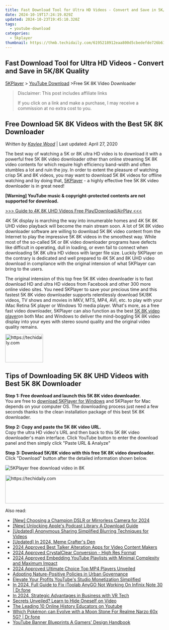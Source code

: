```yaml
---
title: Fast Download Tool for Ultra HD Videos - Convert and Save in 5K/8K Quality
date: 2024-10-19T17:24:19.029Z
updated: 2024-10-23T19:45:10.320Z
tags:
  - youtube-download
categories:
  - 5kplayer
thumbnail: https://thmb.techidaily.com/6195218912eaa800d5cbedefde726b6171a7555efb599d49cbd4be5617c35eea.jpg
---
```


## Fast Download Tool for Ultra HD Videos - Convert and Save in 5K/8K Quality

[5KPlayer](https://tools.techidaily.com/5kplayer/products/) \> [YouTube Download](https://tools.techidaily.com/5kplayer/youtube-download/) \>Free 5K 8K Video Downloader

>  Disclaimer: This post includes affiliate links
>
>  If you click on a link and make a purchase, I may receive a commission at no extra cost to you.
>

## Free Download 5K 8K Videos with the Best 5K 8K Downloader

 _Written by [Kaylee Wood](https://www.quora.com/profile/Amanda-Hu-21)_ | Last updated: April 27, 2020 

The best way of watching a 5K or 8K ultra HD video is to download it with a powerful free 5K 8K video downloader other than online streaming 5K 8K video contents for which require high efficiency band-width and often stumbles a lot and ruin the joy. In order to extent the pleasure of watching crisp 5K and 8K videos, you may want to download 5K 8K videos for offline watching and by doing that, [5KPlayer](https://tools.techidaily.com/5kplayer/products/) \- a highly effective free 5K 8K video downloader is in great need!

**\[Warning\] YouTube music & copyright-protected contents are not supported for download.**

[\>>> Guide to 4K 8K UHD Videos Free Play/Download/AirPlay <<<](https://tools.techidaily.com/5kplayer/video-music-player/)

4K 5K display is marching the way into innumerable homes and 4K 5K 8K UHD video playback will become the main stream soon. A lot of 5K 8K video downloader software are willing to download 5K 8K video content from the Internet to play the impressive 5K 8K videos in the smoothest way. While most of the so-called 5K or 8K video downloader programs have defects like difficult in operating, dull in loading, or even fail to connect when downloading 5K 8K ultra HD videos with larger file size. Luckily 5KPlayer on the contrary is dedicated and well prepared to 4K 5K and 8K UHD video download in compliance with the original intension of what 5KPlayer can bring to the users. 

The original intension of this top free 5K 8K video downloader is to fast download HD and ultra HD videos from Facebook and other 300 more online video sites. You need 5KPlayer to save your precious time and this fastest 5K 8K video downloader supports relentlessly download 5K/8K videos, TV shows and movies in MKV, MTS, MP4, AVI, etc. to play with your iMac Retina 5K player or Windows 10 media player. What's more, as a free fast video downloader, 5KPlayer can also function as the best [5K 8K video player](https://tools.techidaily.com/5kplayer/video-music-player/)on both Mac and Windows to deliver the mind-boggling 5K 8K video display into your eyes with stereo sound quality and the original video quality remains. 

<!-- affiliate ads begin -->
<a href="https://aligracehair.sjv.io/c/5597632/2135362/19272" target="_top" id="2135362">
  <img src="//a.impactradius-go.com/display-ad/19272-2135362" border="0" alt="https://techidaily.com" width="120" height="90"/>
</a>
<img height="0" width="0" src="https://aligracehair.sjv.io/i/5597632/2135362/19272" style="position:absolute;visibility:hidden;" border="0" />
<!-- affiliate ads end -->

## Tips of Downloading 5K 8K UHD Videos with Best 5K 8K Downloader

**Step 1: Free download and launch this 5K 8K video downloader.**   
 You are free to [download 5KPlayer for Windows](https://tools.techidaily.com/5kplayer/products/) and 5KPlayer for Mac depends on your computer OS. The downloading process just need a few seconds thanks to the clean installation package of this best 5K 8K downloader. 

**Step 2: Copy and paste the 5K 8K video URL.**   
 Copy the ultra HD video's URL and then back to this 5K 8K video downloader's main interface. Click YouTube button to enter the download panel and then simply click "Paste URL & Analyze"

**Step 3: Download 5K/8K video with this free 5K 8K video downloader.**   
 Click "Download" button after the detailed information shown below. 

![5KPlayer free download video in 8K](https://www.5kplayer.com/youtube-download/../airplay/img/5kp-aiplay-8k-tv-yxt-061201.jpg)

<!-- affiliate ads begin -->
<a href="https://aligracehair.sjv.io/c/5597632/1902324/19272" target="_top" id="1902324">
  <img src="//a.impactradius-go.com/display-ad/19272-1902324" border="0" alt="https://techidaily.com" width="728" height="90"/>
</a>
<img height="0" width="0" src="https://aligracehair.sjv.io/i/5597632/1902324/19272" style="position:absolute;visibility:hidden;" border="0" />
<!-- affiliate ads end -->

<ins class="adsbygoogle"
     style="display:block"
     data-ad-format="autorelaxed"
     data-ad-client="ca-pub-7571918770474297"
     data-ad-slot="1223367746"></ins>

<ins class="adsbygoogle"
     style="display:block"
     data-ad-client="ca-pub-7571918770474297"
     data-ad-slot="8358498916"
     data-ad-format="auto"
     data-full-width-responsive="true"></ins>

<span class="atpl-alsoreadstyle">Also read:</span>
<div><ul>
<li><a href="https://youtube-web.techidaily.com/hoosing-a-champion-dslr-or-mirrorless-camera-for-2024/"><u>[New] Choosing a Champion DSLR or Mirrorless Camera for 2024</u></a></li>
<li><a href="https://some-skills.techidaily.com/new-unlocking-apples-podcast-library-a-download-guide/"><u>[New] Unlocking Apple's Podcast Library A Download Guide</u></a></li>
<li><a href="https://youtube-video-recordings.techidaily.com/updated-anonymous-sharing-simplified-blurring-techniques-for-videos/"><u>[Updated] Anonymous Sharing Simplified Blurring Techniques for Videos</u></a></li>
<li><a href="https://fox-cloud.techidaily.com/updated-in-2024-meme-crafters-den/"><u>[Updated] In 2024, Meme Crafter's Den</u></a></li>
<li><a href="https://youtube-video-recordings.techidaily.com/2024-approved-best-talker-alteration-apps-for-video-content-makers/"><u>2024 Approved Best Talker Alteration Apps for Video Content Makers</u></a></li>
<li><a href="https://fox-friendly.techidaily.com/2024-approved-crystalclear-conversion-high-res-format/"><u>2024 Approved CrystalClear Conversion - High Res Format</u></a></li>
<li><a href="https://youtube-video-recordings.techidaily.com/2024-approved-embedding-youtube-playlists-with-minimal-complexity-and-maximum-impact/"><u>2024 Approved Embedding YouTube Playlists with Minimal Complexity and Maximum Impact</u></a></li>
<li><a href="https://fox-glue.techidaily.com/2024-approved-ultimate-choice-top-mp4-players-unveiled/"><u>2024 Approved Ultimate Choice Top MP4 Players Unveiled</u></a></li>
<li><a href="https://youtube-video-recordings.techidaily.com/adopting-nature-positive-policies-in-urban-governance/"><u>Adopting Nature-Positive Policies in Urban Governance</u></a></li>
<li><a href="https://youtube-video-recordings.techidaily.com/elevate-your-profits-youtubes-studio-monetization-simplified/"><u>Elevate Your Profits YouTube's Studio Monetization Simplified</u></a></li>
<li><a href="https://review-topics.techidaily.com/in-2024-full-guide-to-fix-itoolab-anygo-not-working-on-infinix-note-30-drfone-by-drfone-virtual-android/"><u>In 2024, Full Guide to Fix iToolab AnyGO Not Working On Infinix Note 30 | Dr.fone</u></a></li>
<li><a href="https://extra-guidance.techidaily.com/in-2024-strategic-advantages-in-business-with-vr-tech/"><u>In 2024, Strategic Advantages in Business with VR Tech</u></a></li>
<li><a href="https://youtube-video-recordings.techidaily.com/secrets-unveiled-learn-to-hide-oneself-on-video/"><u>Secrets Unveiled? Learn to Hide Oneself on Video</u></a></li>
<li><a href="https://youtube-videos.techidaily.com/the-leading-10-online-history-educators-on-youtube/"><u>The Leading 10 Online History Educators on Youtube</u></a></li>
<li><a href="https://pokemon-go-android.techidaily.com/which-pokemon-can-evolve-with-a-moon-stone-for-realme-narzo-60x-5g-drfone-by-drfone-virtual-android/"><u>Which Pokémon can Evolve with a Moon Stone For Realme Narzo 60x 5G? | Dr.fone</u></a></li>
<li><a href="https://youtube-video-recordings.techidaily.com/youtube-banner-blueprints-a-gamers-design-handbook/"><u>YouTube Banner Blueprints A Gamers' Design Handbook</u></a></li>
</ul></div>

